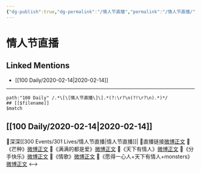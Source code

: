 ```yaml
---
{"dg-publish":true,"dg-permalink":"/情人节直播","permalink":"/情人节直播/","created":"2023-04-02T21:08:54.014+08:00","updated":"2023-04-10T16:21:06.454+08:00"}
---
```


# 情人节直播

## Linked Mentions
- [[100 Daily/2020-02-14\|2020-02-14]]


---

```expander
path:"100 Daily" /.*\[\[情人节直播\]\].*(?:\r?\n(?!\r?\n).*)*/
## [[$filename]]
$match
```
## [[100 Daily/2020-02-14\|2020-02-14]]
🎵深深[[300 Events/301 Lives/情人节直播\|情人节直播]]|
🌿直播链接[微博正文](https://m.weibo.cn/6466290670/4471963659547025)
🌿《芒种》[微博正文](https://m.weibo.cn/6466290670/4471973285248902)
🌿《满满的都是爱》[微博正文](https://m.weibo.cn/6466290670/4471973725842509)
🌿《天下有情人》[微博正文](https://m.weibo.cn/6466290670/4471974988703127)
🌿《分手快乐》[微博正文](https://m.weibo.cn/6466290670/4471979052625171)
🌿《情歌》[微博正文](https://m.weibo.cn/6466290670/4471982206259019)
🌿《愿得一心人+天下有情人+monsters》
[微博正文](https://m.weibo.cn/6466290670/4471986895833862)
<-->